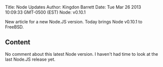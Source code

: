 Title: Node Updates
Author: Kingdon Barrett
Date: Tue Mar 26 2013 10:09:33 GMT-0500 (EST)
Node: v0.10.1

New article for a new Node.JS version.  Today brings Node v0.10.1 to FreeBSD.

## Content

No comment about this latest Node version.  I haven't had time to look at the last Node.JS release yet.
